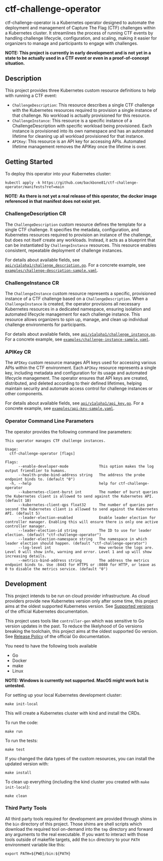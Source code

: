 # ctf-challenge-operator

ctf-challenge-operator is a Kubernetes operator designed to automate the deployment and management of Capture The Flag
(CTF) challenges within a Kubernetes cluster. It streamlines the process of running CTF events by handling challenge
lifecycle, configuration, and scaling, making it easier for organizers to manage and participants to engage with
challenges.

**NOTE: This project is currently in early development and is not yet in a state to be actually used in a CTF event
or even in a proof-of-concept situation.**

## Description

This project provides three Kubernetes custom resource definitions to help with running a CTF event:

- `ChallengeDescription`: This resource describes a single CTF challenge with the Kubernetes resources required to
  provision a single instance of that challenge. No workload is actually provisioned for this resource.
- `ChallengeInstance`: This resource is a specific instance of a ChallengeDescription with specific workload being
  provisioned. Each instance is provisioned into its own namespace and has an automated lifetime for cleaning up
  all workload provisioned for that instance.
- `APIKey`: This resource is an API key for accessing APIs. Automated lifetime management removes the APIKey once the
  lifetime is over.

## Getting Started

To deploy this operator into your Kubernetes cluster:

```shell
kubectl apply -k https://github.com/backbone81/ctf-challenge-operator/manifests?ref=main
```

**NOTE: As there is not yet a real release of this operator, the docker image referenced in that manifest does not
exist yet.**

### ChallengeDescription CR

The `ChallengeDescription` custom resource defines the template for a single CTF challenge. It specifies the metadata,
configuration, and Kubernetes resources required to provision an instance of the challenge, but does not itself create
any workloads. Instead, it acts as a blueprint that can be instantiated by `ChallengeInstance` resources. This resource
enables consistent, repeatable deployment of challenge instances.

For details about available fields, see [`api/v1alpha1/challenge_description.go`](api/v1alpha1/challenge_description.go).
For a concrete example, see [`examples/challenge-description-sample.yaml`](examples/challenge-description-sample.yaml).

### ChallengeInstance CR

The `ChallengeInstance` custom resource represents a specific, provisioned instance of a CTF challenge based on a
`ChallengeDescription`. When a `ChallengeInstance` is created, the operator provisions all necessary Kubernetes
resources in a dedicated namespace, ensuring isolation and automated lifecycle management for each challenge instance.
This resource allows organizers to spin up, manage, and clean up individual challenge environments for participants.

For details about available fields, see [`api/v1alpha1/challenge_instance.go`](api/v1alpha1/challenge_instance.go).
For a concrete example, see [`examples/challenge-instance-sample.yaml`](examples/challenge-instance-sample.yaml).

### APIKey CR

The `APIKey` custom resource manages API keys used for accessing various APIs within the CTF environment. Each `APIKey`
resource represents a single key, including metadata and configuration for its usage and automated lifecycle management.
The operator ensures that API keys are created, distributed, and deleted according to their defined lifetimes, helping
maintain security and automate access control for challenge instances or other components.

For details about available fields, see [`api/v1alpha1/api_key.go`](api/v1alpha1/api_key.go).
For a concrete example, see [`examples/api-key-sample.yaml`](examples/api-key-sample.yaml).

### Operator Command Line Parameters

The operator provides the following command line parameters:

```text
This operator manages CTF challenge instances.

Usage:
  ctf-challenge-operator [flags]

Flags:
      --enable-developer-mode              This option makes the log output friendlier to humans.
      --health-probe-bind-address string   The address the probe endpoint binds to. (default "0")
  -h, --help                               help for ctf-challenge-operator
      --kubernetes-client-burst int        The number of burst queries the Kubernetes client is allowed to send against the Kubernetes API. (default 10)
      --kubernetes-client-qps float32      The number of queries per second the Kubernetes client is allowed to send against the Kubernetes API. (default 5)
      --leader-election-enabled            Enable leader election for controller manager. Enabling this will ensure there is only one active controller manager.
      --leader-election-id string          The ID to use for leader election. (default "ctf-challenge-operator")
      --leader-election-namespace string   The namespace in which leader election should happen. (default "ctf-challenge-operator")
      --log-level int                      How verbose the logs are. Level 0 will show info, warning and error. Level 1 and up will show increasing details.
      --metrics-bind-address string        The address the metrics endpoint binds to. Use :8443 for HTTPS or :8080 for HTTP, or leave as 0 to disable the metrics service. (default "0")
```

## Development

This project intends to be run on cloud provider infrastructure. As cloud providers provide new Kubernetes version only
after some time, this project aims at the oldest supported Kubernetes version. See
[Supported versions](https://kubernetes.io/releases/version-skew-policy/#supported-versions) of the official Kubernetes
documentation.

This project uses tools like `controller-gen` which was sensitive to Go version updates in the past. To reduce the
likelyhood of Go versions breaking the toolchain, this project aims at the oldest supported Go version. See
[Release Policy](https://go.dev/doc/devel/release#policy) of the official Go documentation.

You need to have the following tools available

- Go
- Docker
- make
- Linux

**NOTE: Windows is currently not supported. MacOS might work but is untested.**

For setting up your local Kubernetes development cluster:

```shell
make init-local
```

This will create a Kubernetes cluster with kind and install the CRDs.

To run the code:

```shell
make run
```

To run the tests:

```shell
make test
```

If you changed the data types of the custom resources, you can install the updated version with:

```shell
make install
```

To clean up everything (including the kind cluster you created with `make init-local`):

```shell
make clean
```

### Third Party Tools

All third party tools required for development are provided through shims in the `bin` directory of this project. Those
shims are shell scripts which download the required tool on-demand into the `tmp` directory and forward any arguments
to the real executable. If you want to interact with those tools outside of makefile targets, add the `bin` directory to
your `PATH` environment variable like this:

```shell
export PATH=${PWD}/bin:${PATH}
```
